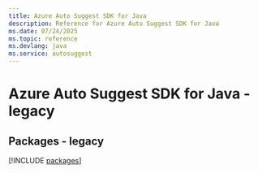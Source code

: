 ```yaml
---
title: Azure Auto Suggest SDK for Java
description: Reference for Azure Auto Suggest SDK for Java
ms.date: 07/24/2025
ms.topic: reference
ms.devlang: java
ms.service: autosuggest
---
```

# Azure Auto Suggest SDK for Java - legacy
## Packages - legacy
[!INCLUDE [packages](auto-suggest-index.md)]